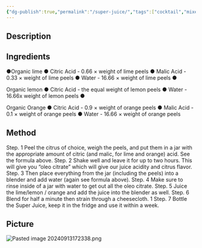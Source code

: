 ```yaml
---
{"dg-publish":true,"permalink":"/super-juice/","tags":["cocktail","mixer"]}
---
```


## Description


## Ingredients

●Organic lime ●
Citric Acid - 0.66 × weight of lime peels ●
Malic Acid - 0.33 × weight of lime peels ● 
Water - 16.66 × weight of lime peels ● 

Organic lemon ● 
Citric Acid - the equal weight of lemon peels ● 
Water - 16.66x weight of lemon peels ● 

Organic Orange
● Citric Acid - 0.9 × weight of orange peels 
● Malic Acid - 0.1 × weight of orange peels 
● Water - 16.66 × weight of orange peels

## Method

Step. 1 Peel the citrus of choice, weigh the peels, and put them in a jar with the appropriate amount of citric (and malic, for lime and orange) acid. See the formula above. 
Step. 2 Shake well and leave it for up to two hours. This will give you “oleo citrate” which will give our juice acidity and citrus flavor. 
Step. 3 Then place everything from the jar (including the peels) into a blender and add water (again see formula above). 
Step. 4 Make sure to rinse inside of a jar with water to get out all the oleo citrate. Step. 5 Juice the lime/lemon / orange and add the juice into the blender as well. Step. 6 Blend for half a minute then strain through a cheesecloth. 1
Step. 7 Bottle the Super Juice, keep it in the fridge and use it within a week.


## Picture
![Pasted image 20240913172338.png](/img/user/z_attachments/Pasted%20image%2020240913172338.png)